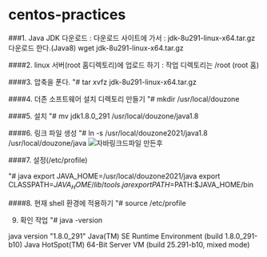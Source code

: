 # centos-practices

###1. Java JDK 다운로드
   : 다운로드 사이트에 가서 
   : jdk-8u291-linux-x64.tar.gz 다운로드 한다.(Java8)
   wget jdk-8u291-linux-x64.tar.gz
    
####2. linux 서버(root 홈디렉토리)에 업로드 하기
   : 작업 디렉토리는 /root (root 홈)

####3. 압축을 푼다.
   "# tar xvfz jdk-8u291-linux-x64.tar.gz

####4. 더존 소프트웨어 설치 디렉토리 만들기
   "# mkdir /usr/local/douzone

####5. 설치
   "# mv jdk1.8.0_291 /usr/local/douzone/java1.8

####6. 링크 파일 생성
   "# ln -s /usr/local/douzone2021/java1.8 /usr/local/douzone/java
![자바링크드파일 만든후](https://user-images.githubusercontent.com/90162940/135235137-b2126d80-ad84-4261-8689-e8e1867e8ef1.PNG)



####7. 설정(/etc/profile)

"# java
export JAVA_HOME=/usr/local/douzone2021/java
export CLASSPATH=$JAVA_HOME/lib/tools.jar
export PATH=$PATH:$JAVA_HOME/bin

####8. 현재 shell 환경에 적용하기
 "# source /etc/profile

9. 확인 작업
"# java -version

java version "1.8.0_291"
Java(TM) SE Runtime Environment (build 1.8.0_291-b10)
Java HotSpot(TM) 64-Bit Server VM (build 25.291-b10, mixed mode)


